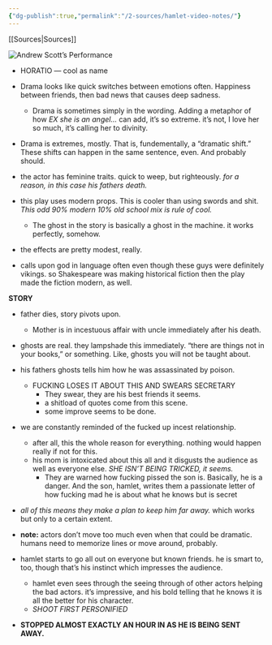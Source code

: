 ```yaml
---
{"dg-publish":true,"permalink":"/2-sources/hamlet-video-notes/"}
---
```


[[Sources\|Sources]] 

![Andrew Scott’s Performance](https://www.youtube.com/watch?v=AR28oIFTzNY)


- HORATIO — cool as name

- Drama looks like quick switches between emotions often. Happiness between friends, then bad news that causes deep sadness. 
	- Drama is sometimes simply in the wording. Adding a metaphor of how *EX she is an angel…* can add, it’s so extreme. it’s not, I love her so much, it’s calling her to divinity. 
- Drama is extremes, mostly. That is, fundementally, a “dramatic shift.” These shifts can happen in the same sentence, even. And probably should.

- the actor has feminine traits. quick to weep, but righteously. *for a reason, in this case his fathers death.*

- this play uses modern props. This is cooler than using swords and shit. *This odd 90% modern 10% old school mix is rule of cool.* 
	- The ghost in the story is basically a ghost in the machine. it works perfectly, somehow.
- the effects are pretty modest, really. 

- calls upon god in language often even though these guys were definitely vikings. so Shakespeare was making historical fiction then the play made the fiction modern, as well.

**STORY**
- father dies, story pivots upon.
	- Mother is in incestuous affair with uncle immediately after his death.
- ghosts are real. they lampshade this immediately. “there are things not in your books,” or something. Like, ghosts you will not be taught about.

- his fathers ghosts tells him how he was assassinated by poison. 
	- FUCKING LOSES IT ABOUT THIS AND SWEARS SECRETARY 
		- They swear, they are his best friends it seems.
		- a shitload of quotes come from this scene.
		- some improve seems to be done.

- we are constantly reminded of the fucked up incest relationship. 
	- after all, this the whole reason for everything. nothing would happen really if not for this.
	- his mom is intoxicated about this all and it disgusts the audience as well as everyone else. *SHE ISN’T BEING TRICKED, it seems.*
		- They are warned how fucking pissed the son is. Basically, he is a danger. And the son, hamlet, writes them a passionate letter of how fucking mad he is about what he knows but is secret
- *all of this means they make a plan to keep him far away.* which works but only to a certain extent.

- **note:** actors don’t move too much even when that could be dramatic. humans need to memorize lines or move around, probably.
- hamlet starts to go all out on everyone but known friends. he is smart to, too, though that’s his instinct which impresses the audience. 
	- hamlet even sees through the seeing through of other actors helping the bad actors. it’s impressive, and his bold telling that he knows it is all the better for his character. 
	- *SHOOT FIRST PERSONIFIED* 

- **STOPPED ALMOST EXACTLY AN HOUR IN AS HE IS BEING SENT AWAY.** 
